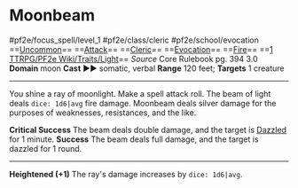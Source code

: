 # Moonbeam
#pf2e/focus_spell/level_1 #pf2e/class/cleric #pf2e/school/evocation 
==[Uncommon](../../../Traits/Uncommon.md)== ==[Attack](../../../Traits/Attack.md)== ==[Cleric](../../../Traits/Cleric.md)== ==[Evocation](../../../Traits/Evocation.md)== ==[Fire](../../../Traits/Fire.md)== ==[1 TTRPG/PF2e Wiki/Traits/Light](1%20TTRPG/PF2e%20Wiki/Traits/Light)==
*Source* Core Rulebook pg. 394 3.0
**Domain** moon
**Cast** ►► somatic, verbal
**Range** 120 feet; **Targets** 1 creature

---
You shine a ray of moonlight. Make a spell attack roll. The beam of light deals `dice: 1d6|avg` fire damage. Moonbeam deals silver damage for the purposes of weaknesses, resistances, and the like.

**Critical Success** The beam deals double damage, and the target is [Dazzled](../../../Conditions/Dazzled.md) for 1 minute.
**Success** The beam deals full damage, and the target is dazzled for 1 round.

<hr>

**Heightened (+1)** The ray's damage increases by `dice: 1d6|avg`.